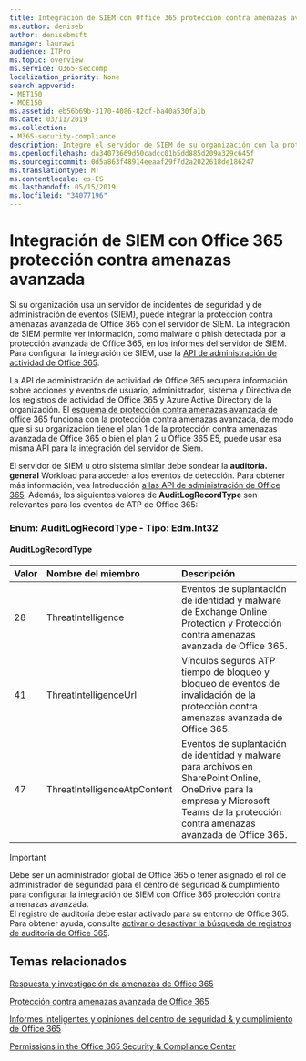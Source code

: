 ```yaml
---
title: Integración de SIEM con Office 365 protección contra amenazas avanzada
ms.author: deniseb
author: denisebmsft
manager: laurawi
audience: ITPro
ms.topic: overview
ms.service: O365-seccomp
localization_priority: None
search.appverid:
- MET150
- MOE150
ms.assetid: eb56b69b-3170-4086-82cf-ba40a530fa1b
ms.date: 03/11/2019
ms.collection:
- M365-security-compliance
description: Integre el servidor de SIEM de su organización con la protección contra amenazas avanzada de Office 365 y eventos de amenazas relacionados en la API de administración de actividad de Office 365.
ms.openlocfilehash: da34073669d50cadcc01b5dd885d209a329c645f
ms.sourcegitcommit: 0d5a863f48914eeaaf29f7d2a2022618de186247
ms.translationtype: MT
ms.contentlocale: es-ES
ms.lasthandoff: 05/15/2019
ms.locfileid: "34077196"
---
```

# <a name="siem-integration-with-office-365-advanced-threat-protection"></a>Integración de SIEM con Office 365 protección contra amenazas avanzada

Si su organización usa un servidor de incidentes de seguridad y de administración de eventos (SIEM), puede integrar la protección contra amenazas avanzada de Office 365 con el servidor de SIEM. La integración de SIEM permite ver información, como malware o phish detectada por la protección avanzada de Office 365, en los informes del servidor de SIEM. Para configurar la integración de SIEM, use la [API de administración de actividad de Office 365](https://docs.microsoft.com/office/office-365-management-api/office-365-management-activity-api-reference). 

La API de administración de actividad de Office 365 recupera información sobre acciones y eventos de usuario, administrador, sistema y Directiva de los registros de actividad de Office 365 y Azure Active Directory de la organización. El [esquema de protección contra amenazas avanzada de office 365](https://docs.microsoft.com/office/office-365-management-api/office-365-management-activity-api-schema#office-365-advanced-threat-protection-and-threat-intelligence-schema) funciona con la protección contra amenazas avanzada, de modo que si su organización tiene el plan 1 de la protección contra amenazas avanzada de Office 365 o bien el plan 2 u Office 365 E5, puede usar esa misma API para la integración del servidor de Siem. 

El servidor de SIEM u otro sistema similar debe sondear la **auditoría. general** Workload para acceder a los eventos de detección. Para obtener más información, vea Introducción [a las API de administración de Office 365](https://docs.microsoft.com/office/office-365-management-api/get-started-with-office-365-management-apis). Además, los siguientes valores de **AuditLogRecordType** son relevantes para los eventos de ATP de Office 365:

### <a name="enum-auditlogrecordtype---type-edmint32"></a>Enum: AuditLogRecordType - Tipo: Edm.Int32

#### <a name="auditlogrecordtype"></a>AuditLogRecordType

|Valor|Nombre del miembro|Descripción|
|:-----|:-----|:-----|
|28|ThreatIntelligence|Eventos de suplantación de identidad y malware de Exchange Online Protection y Protección contra amenazas avanzada de Office 365.|
|41|ThreatIntelligenceUrl|Vínculos seguros ATP tiempo de bloqueo y bloqueo de eventos de invalidación de la protección contra amenazas avanzada de Office 365.|
|47|ThreatIntelligenceAtpContent|Eventos de suplantación de identidad y malware para archivos en SharePoint Online, OneDrive para la empresa y Microsoft Teams de la protección contra amenazas avanzada de Office 365.|

> [!IMPORTANT]
> Debe ser un administrador global de Office 365 o tener asignado el rol de administrador de seguridad para el centro de seguridad & cumplimiento para configurar la integración de SIEM con Office 365 protección contra amenazas avanzada.<br/>El registro de auditoría debe estar activado para su entorno de Office 365. Para obtener ayuda, consulte [activar o desactivar la búsqueda de registros de auditoría de Office 365](turn-audit-log-search-on-or-off.md).

## <a name="related-topics"></a>Temas relacionados

[Respuesta y investigación de amenazas de Office 365](office-365-ti.md)

[Protección contra amenazas avanzada de Office 365](office-365-atp.md)

[Informes inteligentes y opiniones del centro de seguridad &amp; y cumplimiento de Office 365](reports-and-insights-in-security-and-compliance.md)
  
[Permissions in the Office 365 Security &amp; Compliance Center](permissions-in-the-security-and-compliance-center.md)
  
